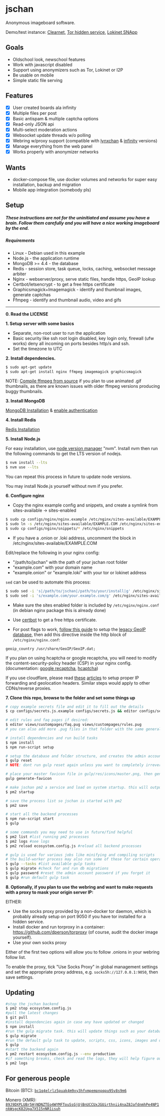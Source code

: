 # jschan
Anonymous imageboard software.

Demo/test instance: [Clearnet](https://fatchan.org), [Tor hidden service](http://cimixezweeq64g42vl6tyhk4becxhi4ldwqq6w43u53qhwsd3s4c3lyd.onion/), [Lokinet SNApp](http://fatchan.loki/)

## Goals
- Oldschool look, newschool features
- Work with javascript disabled
- Support using anonymizers such as Tor, Lokinet or I2P
- Be usable on mobile
- Simple static file serving

## Features
- [x] User created boards ala infinity
- [x] Multiple files per post
- [x] Basic antispam & multiple captcha options
- [x] Read-only JSON api
- [x] Multi-select moderation actions
- [x] Websocket update threads w/o polling
- [x] Webring w/proxy support (compatible with [lynxchan](https://gitlab.com/alogware/LynxChanAddon-Webring) & [infinity](https://gitlab.com/Tenicu/infinityaddon-webring) versions)
- [x] Manage everything from the web panel
- [x] Works properly with anonymizer networks

## Wants
- docker-compose file, use docker volumes and networks for super easy installation, backup and migration
- Mobile app integration (somebody pls)

## Setup
##### These instructions are not for the uninitiated and assume you have a brain. Follow them carefully and you will have a nice working imageboard by the end.

##### Requirements
- Linux - Debian used in this example
- Node.js - the application runtime
- MongoDB >= 4.4 - the database
- Redis - session store, task queue, locks, caching, websocket message arbiter
- Nginx - webserver/proxy, serve static files, handle https, GeoIP lookup
- Certbot/letsencrypt - to get a free https certificate
- Graphicsmagick+Imagemagick - identify and thumbnail images, generate captchas
- Ffmpeg - identify and thumbnail audio, video and gifs

-----

**0. Read the LICENSE**

**1. Setup server with some basics**

- Separate, non-root user to run the application
- Basic security like ssh root login disabled, key login only, firewall (ufw works) deny all incoming on ports besides http/s and ssh.
- Set the timezone to UTC

**2. Install dependencies.**

```bash
$ sudo apt-get update
$ sudo apt-get install nginx ffmpeg imagemagick graphicsmagick
```
NOTE: [Compile ffmpeg from source](https://trac.ffmpeg.org/wiki/CompilationGuide) if you plan to use animated .gif thumbnails, as there are known issues with older ffmpeg versions producing buggy thumbnails.

**3. Install MongoDB**

[MongoDB Installation](https://docs.mongodb.com/manual/tutorial/install-mongodb-on-debian/#install-mongodb-community-edition-on-debian) & [enable authentication](https://medium.com/mongoaudit/how-to-enable-authentication-on-mongodb-b9e8a924efac)

**4. Install Redis**

[Redis Installation](https://www.digitalocean.com/community/tutorials/how-to-install-and-secure-redis-on-debian-9)

**5. Install Node.js**

For easy installation, use [node version manager](https://github.com/nvm-sh/nvm) "nvm".
Install nvm then run the following commands to get the LTS version of nodejs.
```bash
$ nvm install --lts
$ nvm use --lts
```
You can repeat this process in future to update node versions.

You may install Node.js yourself without nvm if you prefer.

**6. Configure nginx**

- Copy the nginx example config and snippets, and create a symlink from sites-available -> sites-enabled
```bash
$ sudo cp configs/nginx/nginx.example /etc/nginx/sites-available/EXAMPLE.COM
$ sudo ln -s /etc/nginx/sites-available/EXAMPLE.COM /etc/nginx/sites-enabled/EXAMPLE.COM
$ sudo cp configs/nginx/snippets/* /etc/nginx/snippets
```

- If you have a .onion or .loki address, uncomment the block in /etc/nginx/sites-available/EXAMPLE.COM

Edit/replace the following in your nginx config:
- "/path/to/jschan" with the path of your jschan root folder
- "example.com" with your domain name
- "example.onion" or "example.loki" with your tor or lokinet address

`sed` can be used to automate this process:
```bash
$ sudo sed -i 's|/path/to/jschan|/path/to/your/install|g' /etc/nginx/sites-available/EXAMPLE.COM
$ sudo sed -i 's/example.com/your.example.com/g' /etc/nginx/sites-available/EXAMPLE.COM
```

- Make sure the sites enabled folder is included by `/etc/nginx/nginx.conf` (in debian nginx package this is already done)
- Use [certbot](https://certbot.eff.org/) to get a free https certificate.

- For post flags to work, [follow this guide](http://archive.is/2SMOb) to setup the [legacy GeoIP database](https://www.miyuru.lk/geoiplegacy), then add this directive inside the http block of `/etc/nginx/nginx.conf`:
```
geoip_country /usr/share/GeoIP/GeoIP.dat;
```

If you plan on using hcaptcha or google recaptcha, you will need to modify the content-security-policy header (CSP) in your nginx config. (documentation: [google recaptcha](https://developers.google.com/recaptcha/docs/faq#im-using-content-security-policy-csp-on-my-website.-how-can-i-configure-it-to-work-with-recaptcha), [hcaptcha](https://docs.hcaptcha.com/#content-security-policy-settings))

If you use cloudflare, please read [these](https://support.cloudflare.com/hc/en-us/articles/200170786-Restoring-original-visitor-IPs-Logging-visitor-IP-addresses-with-mod-cloudflare-) [articles](https://support.cloudflare.com/hc/en-us/articles/200168236-Configuring-Cloudflare-IP-Geolocation) to setup proper IP forwarding and geolocation headers. Similar steps would apply to other CDNs/reverse proxies.

**7. Clone this repo, browse to the folder and set some things up**

```bash
# copy example secrets file and edit it to fill out the details
$ cp configs/secrets.js.example configs/secrets.js && editor configs/secrets.js

# edit rules and faq pages if desired:
$ editor views/custompages/faq.pug views/custompages/rules.pug
# you can also add more .pug files in that folder with the same general format to create other custom pages

# install dependencies and run build tasks
$ npm install
$ npm run-script setup

# setup the database and folder structure, and creates the admin account. **The (random) password will be printed in the command line.**
$ gulp reset
# NOTE: dont run gulp reset again unless you want to completely irreversibly wipe everything

# place your master favicon file in gulp/res/icons/master.png, then generate
gulp generate-favicon

# make jschan pm2 a service and load on system startup. this will output some commands you need to run to complete the process.
$ pm2 startup

# save the process list so jschan is started with pm2
$ pm2 save

# start all the backend processes
$ npm run-script start
$ gulp

# some commands you may need to use in future/find helpful
$ pm2 list #list running pm2 processes
$ pm2 logs #see logs
$ pm2 reload ecosystem.config.js #reload all backend processes

# gulp is used for various jobs like minifying and compiling scripts
# the build-worker process may also run some of these for certain operations e.g. editing global settings in the web panel
$ gulp --tasks #list available gulp tasks
$ gulp migrate #check for and run db migrations
$ gulp password #reset the admin account password if you forgot it
$ gulp #run default gulp task
```

**8. Optionally, if you plan to use the webring and want to make requests with a proxy to mask your origin server IP:**

EITHER:

- Use the socks proxy provided by a non-docker tor daemon, which is probably already setup on port 9050 if you have tor installed for a hidden service.
- Install docker and run torproxy in a container: https://github.com/dperson/torproxy (of course, audit the docker image yourself).
- Use your own socks proxy

Either of the first two options will allow you to follow .onions in your webring follow list.

To enable the proxy, tick "Use Socks Proxy" in global management settings and set the appropriate proxy address, e.g. `socks5h://127.0.0.1:9050`, then save settings.

## Updating

```bash
#stop the jschan backend
$ pm2 stop ecosystem.config.js
#pull the latest changes
$ git pull
#install dependencies again in case any have updated or changed
$ npm install
#run the gulp migrate task. this will update things such as your database schema.
$ gulp migrate
#run the default gulp task to update, scripts, css, icons, images and delete old html
$ gulp
#start the backend again
$ pm2 restart ecosystem.config.js --env production
#if something breaks, check and read the logs, they will help figure out what went wrong
$ pm2 logs
```

## For generous people

Bitcoin (BTC): [`bc1q4elrlz5puak4m9xy3hfvmpempnpqpu95v8s9m6`](bitcoin:bc1q4elrlz5puak4m9xy3hfvmpempnpqpu95v8s9m6)

Monero (XMR): [`89J9DXPLUBr5HjNDNZTEo4WYMFTouSsGjUjBnUCCUxJGUirthnii4naZ8JafdnmhPe4NP1nkWsgcK82Uga7X515nNR1isuh`](monero:89J9DXPLUBr5HjNDNZTEo4WYMFTouSsGjUjBnUCCUxJGUirthnii4naZ8JafdnmhPe4NP1nkWsgcK82Uga7X515nNR1isuh)
